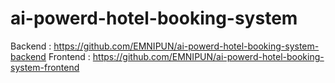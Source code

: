 # ai-powerd-hotel-booking-system

Backend : https://github.com/EMNIPUN/ai-powerd-hotel-booking-system-backend
Frontend : https://github.com/EMNIPUN/ai-powerd-hotel-booking-system-frontend
